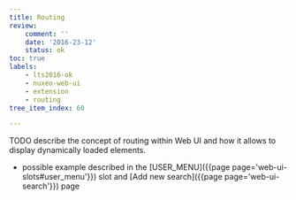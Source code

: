 ```yaml
---
title: Routing
review:
    comment: ''
    date: '2016-23-12'
    status: ok
toc: true
labels:
    - lts2016-ok
    - nuxeo-web-ui
    - extension
    - routing
tree_item_index: 60

---
```


TODO describe the concept of routing within Web UI and how it allows to display dynamically loaded elements.
 - possible example described in the [USER_MENU]({{page page='web-ui-slots#user_menu'}}) slot and [Add new search]({{page page='web-ui-search'}}) page
